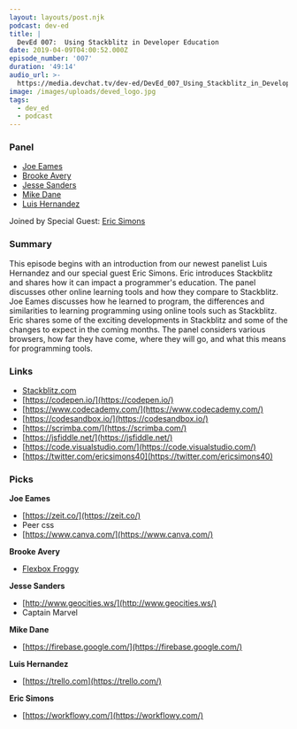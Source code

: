 ```yaml
---
layout: layouts/post.njk
podcast: dev-ed
title: |
  DevEd 007:  Using Stackblitz in Developer Education
date: 2019-04-09T04:00:52.000Z
episode_number: '007'
duration: '49:14'
audio_url: >-
  https://media.devchat.tv/dev-ed/DevEd_007_Using_Stackblitz_in_Developer_Education.mp3
image: /images/uploads/deved_logo.jpg
tags:
  - dev_ed
  - podcast
---
```


### **Panel**

- [Joe Eames](http://thinkster.io/)
- [Brooke Avery﻿](http://thinkster.io/)
- [Jesse Sanders](http://briebug.com/)
- [Mike Dane](http://mikedane.com/)
- [Luis Hernandez](https://lambdaschool.com/company/)

Joined by Special Guest: [Eric Simons](https://twitter.com/ericsimons40)

### **Summary**

This episode begins with an introduction from our newest panelist Luis Hernandez and our special guest Eric Simons. Eric introduces Stackblitz and shares how it can impact a programmer's education. The panel discusses other online learning tools and how they compare to Stackblitz. Joe Eames discusses how he learned to program, the differences and similarities to learning programming using online tools such as Stackblitz. Eric shares some of the exciting developments in Stackblitz and some of the changes to expect in the coming months. The panel considers various browsers, how far they have come, where they will go, and what this means for programming tools.

### **Links**

- [Stackblitz.com](http://stackblitz.com/)
- [https://codepen.io/](https://codepen.io/)
- [https://www.codecademy.com/](https://www.codecademy.com/)
- [https://codesandbox.io/](https://codesandbox.io/)
- [https://scrimba.com/](https://scrimba.com/)
- [https://jsfiddle.net/](https://jsfiddle.net/)
- [https://code.visualstudio.com/](https://code.visualstudio.com/)
- [https://twitter.com/ericsimons40](https://twitter.com/ericsimons40) 

### **Picks**

**Joe Eames**

- [https://zeit.co/](https://zeit.co/)
- Peer css
- [https://www.canva.com/](https://www.canva.com/)

**Brooke Avery**

- [Flexbox Froggy](https://flexboxfroggy.com/)

**Jesse Sanders**

- [http://www.geocities.ws/](http://www.geocities.ws/)
- Captain Marvel

**Mike Dane**

- [https://firebase.google.com/](https://firebase.google.com/)

**Luis Hernandez**

- [https://trello.com](https://trello.com/)

**Eric Simons**

- [https://workflowy.com/](https://workflowy.com/)
